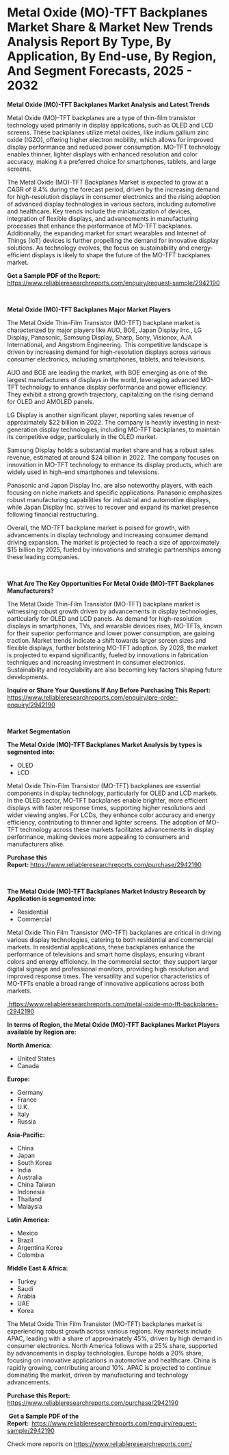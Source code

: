 <p><h1>Metal Oxide (MO)-TFT Backplanes Market Share & Market New Trends Analysis Report By Type, By Application, By End-use, By Region, And Segment Forecasts, 2025 - 2032</h1></p><p><strong>Metal Oxide (MO)-TFT Backplanes Market Analysis and Latest Trends</strong></p>
<p><p>Metal Oxide (MO)-TFT backplanes are a type of thin-film transistor technology used primarily in display applications, such as OLED and LCD screens. These backplanes utilize metal oxides, like indium gallium zinc oxide (IGZO), offering higher electron mobility, which allows for improved display performance and reduced power consumption. MO-TFT technology enables thinner, lighter displays with enhanced resolution and color accuracy, making it a preferred choice for smartphones, tablets, and large screens.</p><p>The Metal Oxide (MO)-TFT Backplanes Market is expected to grow at a CAGR of 8.4% during the forecast period, driven by the increasing demand for high-resolution displays in consumer electronics and the rising adoption of advanced display technologies in various sectors, including automotive and healthcare. Key trends include the miniaturization of devices, integration of flexible displays, and advancements in manufacturing processes that enhance the performance of MO-TFT backplanes. Additionally, the expanding market for smart wearables and Internet of Things (IoT) devices is further propelling the demand for innovative display solutions. As technology evolves, the focus on sustainability and energy-efficient displays is likely to shape the future of the MO-TFT backplanes market.</p></p>
<p><strong>Get a Sample PDF of the Report:&nbsp;</strong> <a href="https://www.reliableresearchreports.com/enquiry/request-sample/2942190?utm_campaign=2222&utm_medium=2&utm_source=Github&utm_content=ia&utm_term=15032025&utm_id=metal-oxide-mo-tft-backplanes">https://www.reliableresearchreports.com/enquiry/request-sample/2942190</a></p>
<p>&nbsp;</p>
<p><strong>Metal Oxide (MO)-TFT Backplanes Major Market Players</strong></p>
<p><p>The Metal Oxide Thin-Film Transistor (MO-TFT) backplane market is characterized by major players like AUO, BOE, Japan Display Inc., LG Display, Panasonic, Samsung Display, Sharp, Sony, Visionox, AJA International, and Angstrom Engineering. This competitive landscape is driven by increasing demand for high-resolution displays across various consumer electronics, including smartphones, tablets, and televisions.</p><p>AUO and BOE are leading the market, with BOE emerging as one of the largest manufacturers of displays in the world, leveraging advanced MO-TFT technology to enhance display performance and power efficiency. They exhibit a strong growth trajectory, capitalizing on the rising demand for OLED and AMOLED panels.</p><p>LG Display is another significant player, reporting sales revenue of approximately $22 billion in 2022. The company is heavily investing in next-generation display technologies, including MO-TFT backplanes, to maintain its competitive edge, particularly in the OLED market. </p><p>Samsung Display holds a substantial market share and has a robust sales revenue, estimated at around $24 billion in 2022. The company focuses on innovation in MO-TFT technology to enhance its display products, which are widely used in high-end smartphones and televisions.</p><p>Panasonic and Japan Display Inc. are also noteworthy players, with each focusing on niche markets and specific applications. Panasonic emphasizes robust manufacturing capabilities for industrial and automotive displays, while Japan Display Inc. strives to recover and expand its market presence following financial restructuring.</p><p>Overall, the MO-TFT backplane market is poised for growth, with advancements in display technology and increasing consumer demand driving expansion. The market is projected to reach a size of approximately $15 billion by 2025, fueled by innovations and strategic partnerships among these leading companies.</p></p>
<p>&nbsp;</p>
<p><strong>What Are The Key Opportunities For Metal Oxide (MO)-TFT Backplanes Manufacturers?</strong></p>
<p><p>The Metal Oxide Thin-Film Transistor (MO-TFT) backplane market is witnessing robust growth driven by advancements in display technologies, particularly for OLED and LCD panels. As demand for high-resolution displays in smartphones, TVs, and wearable devices rises, MO-TFTs, known for their superior performance and lower power consumption, are gaining traction. Market trends indicate a shift towards larger screen sizes and flexible displays, further bolstering MO-TFT adoption. By 2028, the market is projected to expand significantly, fueled by innovations in fabrication techniques and increasing investment in consumer electronics. Sustainability and recyclability are also becoming key factors shaping future developments.</p></p>
<p><strong>Inquire or Share Your Questions If Any Before Purchasing This Report:</strong> <a href="https://www.reliableresearchreports.com/enquiry/pre-order-enquiry/2942190?utm_campaign=2222&utm_medium=2&utm_source=Github&utm_content=ia&utm_term=15032025&utm_id=metal-oxide-mo-tft-backplanes">https://www.reliableresearchreports.com/enquiry/pre-order-enquiry/2942190</a></p>
<p>&nbsp;</p>
<p><strong>Market Segmentation</strong></p>
<p><strong>The Metal Oxide (MO)-TFT Backplanes Market Analysis by types is segmented into:</strong></p>
<p><ul><li>OLED</li><li>LCD</li></ul></p>
<p><p>Metal Oxide Thin-Film Transistor (MO-TFT) backplanes are essential components in display technology, particularly for OLED and LCD markets. In the OLED sector, MO-TFT backplanes enable brighter, more efficient displays with faster response times, supporting higher resolutions and wider viewing angles. For LCDs, they enhance color accuracy and energy efficiency, contributing to thinner and lighter screens. The adoption of MO-TFT technology across these markets facilitates advancements in display performance, making devices more appealing to consumers and manufacturers alike.</p></p>
<p><strong>Purchase this Report:&nbsp;</strong><a href="https://www.reliableresearchreports.com/purchase/2942190?utm_campaign=2222&utm_medium=2&utm_source=Github&utm_content=ia&utm_term=15032025&utm_id=metal-oxide-mo-tft-backplanes">https://www.reliableresearchreports.com/purchase/2942190</a></p>
<p>&nbsp;</p>
<p><strong>The Metal Oxide (MO)-TFT Backplanes Market Industry Research by Application is segmented into:</strong></p>
<p><ul><li>Residential</li><li>Commercial</li></ul></p>
<p><p>Metal Oxide Thin Film Transistor (MO-TFT) backplanes are critical in driving various display technologies, catering to both residential and commercial markets. In residential applications, these backplanes enhance the performance of televisions and smart home displays, ensuring vibrant colors and energy efficiency. In the commercial sector, they support larger digital signage and professional monitors, providing high resolution and improved response times. The versatility and superior characteristics of MO-TFTs enable a broad range of innovative applications across both markets.</p></p>
<p><a href="https://www.reliableresearchreports.com/metal-oxide-mo-tft-backplanes-r2942190?utm_campaign=2222&utm_medium=2&utm_source=Github&utm_content=ia&utm_term=15032025&utm_id=metal-oxide-mo-tft-backplanes">&nbsp;https://www.reliableresearchreports.com/metal-oxide-mo-tft-backplanes-r2942190</a></p>
<p><strong>In terms of Region, the Metal Oxide (MO)-TFT Backplanes Market Players available by Region are:</strong></p>
<p>
    <p> <strong> North America: </strong>
        <ul>
            <li>United States</li>
            <li>Canada</li>
        </ul>
        </p> 
    <p> <strong> Europe: </strong>
        <ul>
            <li>Germany</li>
            <li>France</li>
            <li>U.K.</li>
            <li>Italy</li>
            <li>Russia</li>
        </ul>
        </p> 
    <p> <strong> Asia-Pacific: </strong>
        <ul>
            <li>China</li>
            <li>Japan</li>
            <li>South Korea</li>
            <li>India</li>
            <li>Australia</li>
            <li>China Taiwan</li>
            <li>Indonesia</li>
            <li>Thailand</li>
            <li>Malaysia</li>
        </ul>
        </p> 
    <p> <strong> Latin America: </strong>
        <ul>
            <li>Mexico</li>
            <li>Brazil</li>
            <li>Argentina Korea</li>
            <li>Colombia</li>
        </ul>
        </p> 
    <p> <strong> Middle East & Africa: </strong>
        <ul>
            <li>Turkey</li>
            <li>Saudi</li>
            <li>Arabia</li>
            <li>UAE</li>
            <li>Korea</li>
        </ul>
    </p>
    </p>
<p><p>The Metal Oxide Thin Film Transistor (MO-TFT) backplanes market is experiencing robust growth across various regions. Key markets include APAC, leading with a share of approximately 45%, driven by high demand in consumer electronics. North America follows with a 25% share, supported by advancements in display technologies. Europe holds a 20% share, focusing on innovative applications in automotive and healthcare. China is rapidly growing, contributing around 10%. APAC is projected to continue dominating the market, driven by manufacturing and technology advancements.</p></p>
<p><strong>Purchase this Report: </strong><a href="https://www.reliableresearchreports.com/purchase/2942190?utm_campaign=2222&utm_medium=2&utm_source=Github&utm_content=ia&utm_term=15032025&utm_id=metal-oxide-mo-tft-backplanes">https://www.reliableresearchreports.com/purchase/2942190</a></p>
<p>&nbsp;<strong>Get a Sample PDF of the Report:&nbsp;&nbsp;</strong><a href="https://www.reliableresearchreports.com/enquiry/request-sample/2942190?utm_campaign=2222&utm_medium=2&utm_source=Github&utm_content=ia&utm_term=15032025&utm_id=metal-oxide-mo-tft-backplanes">https://www.reliableresearchreports.com/enquiry/request-sample/2942190</a></p>
<p><strong></strong></p>
<p>Check more reports on <a href="https://www.reliableresearchreports.com/?utm_campaign=2222&utm_medium=2&utm_source=Github&utm_content=ia&utm_term=15032025&utm_id=metal-oxide-mo-tft-backplanes">https://www.reliableresearchreports.com/</a></p>
